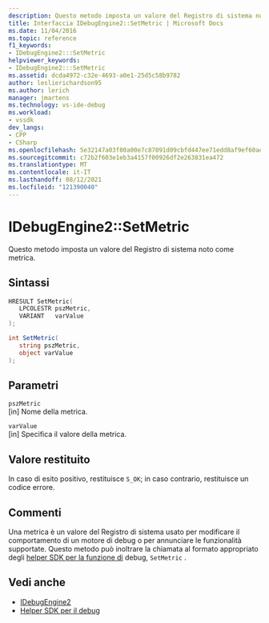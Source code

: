 ```yaml
---
description: Questo metodo imposta un valore del Registro di sistema noto come metrica.
title: Interfaccia IDebugEngine2::SetMetric | Microsoft Docs
ms.date: 11/04/2016
ms.topic: reference
f1_keywords:
- IDebugEngine2:::SetMetric
helpviewer_keywords:
- IDebugEngine2:::SetMetric
ms.assetid: dcda4972-c32e-4693-a0e1-25d5c58b9782
author: leslierichardson95
ms.author: lerich
manager: jmartens
ms.technology: vs-ide-debug
ms.workload:
- vssdk
dev_langs:
- CPP
- CSharp
ms.openlocfilehash: 5e32147a03f80a00e7c87091d09cbfd447ee71edd8af9ef60ae0a5a863e4d214
ms.sourcegitcommit: c72b2f603e1eb3a4157f00926df2e263831ea472
ms.translationtype: MT
ms.contentlocale: it-IT
ms.lasthandoff: 08/12/2021
ms.locfileid: "121390040"
---
```

# <a name="idebugengine2setmetric"></a>IDebugEngine2::SetMetric
Questo metodo imposta un valore del Registro di sistema noto come metrica.

## <a name="syntax"></a>Sintassi

```cpp
HRESULT SetMetric(
   LPCOLESTR pszMetric,
   VARIANT   varValue
);
```

```csharp
int SetMetric(
   string pszMetric,
   object varValue
);
```

## <a name="parameters"></a>Parametri
`pszMetric`\
[in] Nome della metrica.

`varValue`\
[in] Specifica il valore della metrica.

## <a name="return-value"></a>Valore restituito
 In caso di esito positivo, restituisce `S_OK`; in caso contrario, restituisce un codice errore.

## <a name="remarks"></a>Commenti
 Una metrica è un valore del Registro di sistema usato per modificare il comportamento di un motore di debug o per annunciare le funzionalità supportate. Questo metodo può inoltrare la chiamata al formato appropriato degli [helper SDK per la funzione di](../../../extensibility/debugger/reference/sdk-helpers-for-debugging.md) debug, `SetMetric` .

## <a name="see-also"></a>Vedi anche
- [IDebugEngine2](../../../extensibility/debugger/reference/idebugengine2.md)
- [Helper SDK per il debug](../../../extensibility/debugger/reference/sdk-helpers-for-debugging.md)
